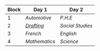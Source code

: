 |**Block**|**Day 1**|**Day 2**|
|---------|---------|---------|
|1|*Automotive*|*P.H.E*|
|2|*[Drafting](https://github.com/Drafting9)*|*Social Studies*|
|3|*French*|*English*|
|4|*Mathematics*|*Science*|
